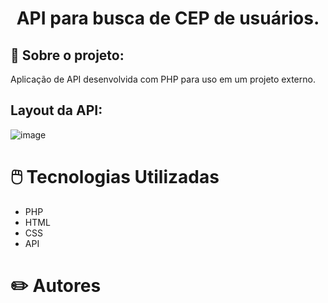 <h1 align="center">
API para busca de CEP de usuários.
</h1>

## 📖 Sobre o projeto:

Aplicação de API desenvolvida com PHP para uso em um projeto externo.

## Layout da API:

![image](https://github.com/BeeMesquitaa/API-CEP/assets/121141327/fe777c53-8793-4eda-85e8-2950c070ae8e)


# 🖱️ Tecnologias Utilizadas
- PHP
- HTML
- CSS
- API

# ✏️ Autores


